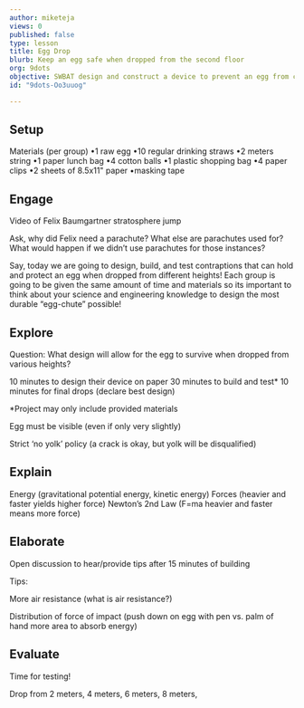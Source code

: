 ```yaml
---
author: miketeja
views: 0
published: false
type: lesson
title: Egg Drop
blurb: Keep an egg safe when dropped from the second floor
org: 9dots
objective: SWBAT design and construct a device to prevent an egg from cracking when dropped from various heights
id: "9dots-Oo3uuog"

---
```


## Setup
Materials (per group)
•1 raw egg
•10 regular drinking straws
•2 meters string
•1 paper lunch bag
•4 cotton balls
•1 plastic shopping bag
•4 paper clips
•2 sheets of 8.5x11" paper
•masking tape

## Engage
Video of Felix Baumgartner stratosphere jump

Ask, why did Felix need a parachute? What else are parachutes used for? What would happen if we didn’t use parachutes for those instances?

Say, today we are going to design, build, and test contraptions that can hold and protect an egg when dropped from different heights! Each group is going to be given the same amount of time and materials so its important to think about your science and engineering knowledge to design the most durable “egg-chute” possible!
## Explore
Question: What design will allow for the egg to survive when dropped from various heights?

10 minutes to design their device on paper
30 minutes to build and test*
10 minutes for final drops (declare best design)

*Project may only include provided materials

Egg must be visible (even if only very slightly)

Strict ‘no yolk’ policy (a crack is okay, but yolk will be disqualified)

## Explain
Energy (gravitational potential energy, kinetic energy)
Forces (heavier and faster yields higher force)
Newton’s 2nd Law (F=ma heavier and faster means more force)

## Elaborate
Open discussion to hear/provide tips after 15 minutes of building

Tips:

More air resistance (what is air resistance?)

Distribution of force of impact (push down on egg with pen vs. palm of hand more area to absorb energy)

## Evaluate
Time for testing!

Drop from 2 meters, 4 meters, 6 meters, 8 meters,
